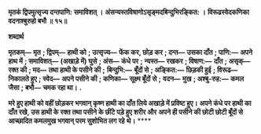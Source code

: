 **मृतकं द्विपमुत्सृज्य दन्तपाणि: समाविशत् ।** **अंसन्यस्तविषाणोऽसृङ्मदबिन्दुभिरङ्कित: ।** **विरूढस्वेदकणिका वदनाश्बुरुहो बभौ ॥ १५॥** 

**शब्दार्थ** 

**मृतकम्—** **मृत** **; द्विपम्—** **हाथी को** **; उत्सृज्य—** **फेंक कर, छोड़ कर** **; दन्त—** **उसका दाँत** **; पाणि:—** **अपने हाथ में** **; समाविशत्—** **(अखाड़े में) घुसे** **; अंस—** **कंधे पर** **; न्यस्त—** **रखकर** **; विषाण:—** **दाँत** **; असृक्—** **रक्त की** **; मद—** **तथा हाथी के पसीने की** **;** **बिन्दुभि:—** **बूँदों से** **; अङ्कित:—** **छिड़की हुई** **; विरूढ—** **निकालते हुए** **; स्वेद—** **अपने पसीने की** **; कणिका—** **सूक्ष्म बूँदों से** **;** **वदन—** **मुख** **; अश्बु-रुह:—** **कमल जैसा** **; बभौ—** **चमक रहा था।** **.** 

**मरे हुए हाथी को वहीं छोड़कर भगवान् कृष्ण हाथी का दाँत लिये अखाड़े में प्रविष्ट हुए।** **अपने कंधे पर हाथी का दाँत रखे, उस हाथी के रक्त तथा पसीने के छींटे पड़े हुए शरीर और** **अपने ही पसीने की छोटी छोटी बूँदों से आच्छादित कमलमुख भगवान् परम सुशोभित लग रहे** **थे।** **** 